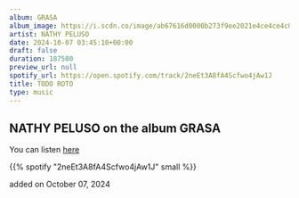 ```yaml
---
album: GRASA
album_image: https://i.scdn.co/image/ab67616d0000b273f9ee2021e4ce4ce4c06282b9
artist: NATHY PELUSO
date: 2024-10-07 03:45:10+00:00
draft: false
duration: 187500
preview_url: null
spotify_url: https://open.spotify.com/track/2neEt3A8fA4Scfwo4jAw1J
title: TODO ROTO
type: music
---
```



## NATHY PELUSO on the album GRASA

You can listen [here](https://open.spotify.com/track/2neEt3A8fA4Scfwo4jAw1J)

{{% spotify "2neEt3A8fA4Scfwo4jAw1J" small %}}

added on October 07, 2024